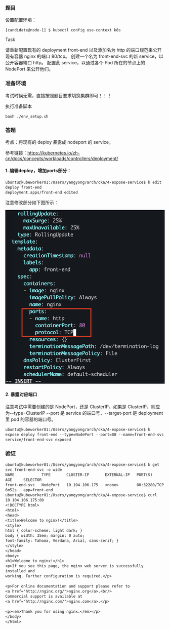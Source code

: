 ### 题目

设置配置环境：

    [candidate@node-1] $ kubectl config use-context k8s

Task

请重新配置现有的 deployment front-end 以及添加名为 http 的端口规范来公开现有容器 nginx 的端口 80/tcp。
创建一个名为 front-end-svc 的新 service，以公开容器端口 http。
配置此 service，以通过各个 Pod 所在的节点上的 NodePort 来公开他们。

### 准备环境

考试时候无需，直接按照题目要求切换集群即可！！！

执行准备脚本

    bash ./env_setup.sh

### 答题

考点：将现有的 deploy 暴露成 nodeport 的 service。

参考链接：https://kubernetes.io/zh-cn/docs/concepts/workloads/controllers/deployment/

#### 1. 编辑deploy，增加ports部分：

```
ubuntu@kubeworker01:/Users/yangyong/arch/cka/4-expose-service$ k edit deploy front-end
deployment.apps/front-end edited
```

注意修改部分如下图所示：

![](4-1.png)

#### 2. 暴露对应端口

注意考试中需要创建的是 NodePort，还是 ClusterIP。如果是 ClusterIP，则应为--type=ClusterIP
--port 是 service 的端口号，--target-port 是 deployment 里 pod 的容器的端口号。

```
ubuntu@kubeworker01:/Users/yangyong/arch/cka/4-expose-service$ k expose deploy front-end --type=NodePort --port=80 --name=front-end-svc
service/front-end-svc exposed
```

### 验证

```
ubuntu@kubeworker01:/Users/yangyong/arch/cka/4-expose-service$ k get svc front-end-svc -o wide
NAME            TYPE       CLUSTER-IP       EXTERNAL-IP   PORT(S)        AGE     SELECTOR
front-end-svc   NodePort   10.104.106.175   <none>        80:32280/TCP   6m52s   app=front-end
ubuntu@kubeworker01:/Users/yangyong/arch/cka/4-expose-service$ curl 10.104.106.175:80
<!DOCTYPE html>
<html>
<head>
<title>Welcome to nginx!</title>
<style>
html { color-scheme: light dark; }
body { width: 35em; margin: 0 auto;
font-family: Tahoma, Verdana, Arial, sans-serif; }
</style>
</head>
<body>
<h1>Welcome to nginx!</h1>
<p>If you see this page, the nginx web server is successfully installed and
working. Further configuration is required.</p>

<p>For online documentation and support please refer to
<a href="http://nginx.org/">nginx.org</a>.<br/>
Commercial support is available at
<a href="http://nginx.com/">nginx.com</a>.</p>

<p><em>Thank you for using nginx.</em></p>
</body>
</html>
```